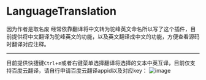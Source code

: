 # LanguageTranslation

因为作者是取名废 经常依靠翻译将中文转为驼峰英文命名所以写了这个插件，目前提供将中文翻译为驼峰英文的功能，以及英文翻译成中文的功能，方便查看源码时翻译对应注释。

----------------------------------------------------------------

目前提供快捷键`Ctrl`+`m`或者右键菜单选择翻译将选择的文本中英互译，目前仅支持百度云翻译，请自行申请百度云翻译appid以及对应key：
![image](https://photo.zastatic.com/images/common-cms/it/20220701/1656643485159_942396.gif)